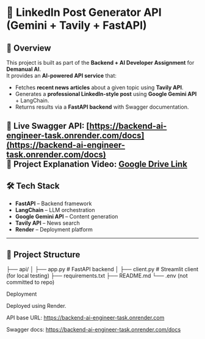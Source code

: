 # 📘 LinkedIn Post Generator API (Gemini + Tavily + FastAPI)

## 🚀 Overview
This project is built as part of the **Backend + AI Developer Assignment** for **Demanual AI**.  
It provides an **AI-powered API service** that:  
- Fetches **recent news articles** about a given topic using **Tavily API**.  
- Generates a **professional LinkedIn-style post** using **Google Gemini API** + LangChain.  
- Returns results via a **FastAPI backend** with Swagger documentation.  

🔗 **Live Swagger API**: [https://backend-ai-engineer-task.onrender.com/docs](https://backend-ai-engineer-task.onrender.com/docs)  
🔗 **Project Explanation Video**: [Google Drive Link](https://drive.google.com/file/d/1pE0LeB86T89aWdqB5URVxBe6VU_aX2Oy/view?usp=sharing)  
---

## 🛠️ Tech Stack
- **FastAPI** – Backend framework  
- **LangChain** – LLM orchestration  
- **Google Gemini API** – Content generation  
- **Tavily API** – News search  
- **Render** – Deployment platform  

---

## 📂 Project Structure
├── api/
│ ├── app.py # FastAPI backend
│ ├── client.py # Streamlit client (for local testing)
├── requirements.txt
├── README.md
└── .env (not committed to repo)


Deployment

Deployed using Render.

API base URL: https://backend-ai-engineer-task.onrender.com

Swagger docs: https://backend-ai-engineer-task.onrender.com/docs
